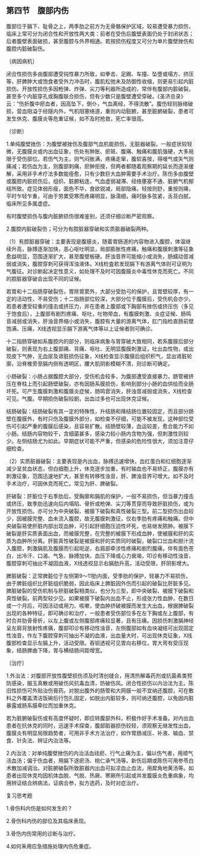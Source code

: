 ## 第四节　腹部内伤

腹部位于膈下、耻骨之上，两季肋之前方为无骨骼保护区域，较易遭受暴力损伤，临床上常可分为闭合性和开放性两大类：前者在受伤后腹壁表面仍处于封闭状态；后者腹壁表面破损，甚至腹腔与外界相通。若按损伤程度又可分为单片腹壁挫伤和腹腔内脏破裂伤。

〔病因病机〕

闭合性损伤多由腹部遭受钝性暴力所致，如拳击、足踢、车撞、坠堕或塌方、挤压等，肝脾肿大或饱食者受外力冲击时，腹肌松弛未及防御性收缩，则更易引起内脏损伤。开放性损伤多因枪弹、炸弹、尖刀等利器所造成的，常伴有腹部内脏破裂，甚至多个内脏穿孔或胸腹联合损伤，但有少数只是腹壁遭受穿破。《圣济总录》云：“伤折腹中瘀血者，因高坠下，倒仆，气血离经，不得流散”。腹伤轻则脉络破损，营血阻溢于经隧内外，气机阻塞络道，重则内动脏腑，甚至脏腑破裂，患者可发生休克、腹膜炎等危重证候，如不及时抢救，死亡率很高。

〔诊断〕

1.单纯腹壁挫伤：为腹壁被挫伤及腹部气血机能损伤，无脏器破裂。一般症状较轻微，无腹膜炎或内出血征象，伤处有肿胀、瘀斑、腹痛、触痛和腹肌强硬，大多局限于受伤部位。若伤气为主，则气闷胀满，疼痛走窜，腹软喜按，得嗳气或矢气则痛减；若伤血为主，则腹部刺痛，瘀肿拒按，但两者都随着观察期的延长而逐渐缓解，采用非手术疗法多数能痊愈，只有少数巨大血肿需要手术治疗。陈伤多由腹壁或腹腔内脏损伤后，组织、脏腑粘连，气血虚弱凝滞、经络壅塞不通、脏腑气机郁结所致。症见体弱形瘦，面色不华，食欲锐减，局部隐痛，轻按则舒，重按则痛，平时乍轻乍重，可由于劳累受寒而疼痛明显，脉濡细，痛时脉多弦紧，舌苔白腻，临床所见多属虚症。

有时腹壁损伤与腹内脏腑损伤很难鉴别，还须仔细诊断严密观察。

2.腹腔内脏破裂伤；可分为有腔脏器穿破和实质脏器破裂两种。

（1）有腔脏器穿破：主要表现是腹膜炎，随着胃肠道的内容物进入腹腔，体温继续升高，脉搏逐渐加快，恶心呕吐明显，局部膨胀性疼痛，触痛和腹膜刺激等征象愈益明显，范围逐渐扩大，甚至腹壁板硬。肝浊音界可能缩小或消失，肠蠕动音减弱或消失，腹腔穿刺可获得浑浊液体。X线检査若发现膈下有游离气体则可证明为气腹征。对诊断起决定性意义，如处理不及时可因腹膜炎中毒性休克而死亡。不同的腔脏器穿破会出现不同的证候。

若胃和十二指肠穿破裂伤，胃除胃窦外，大部分受肋弓的保护，且胃壁较厚，有一定的活动性，不易受伤；十二指肠部位较深，大部分位于腹膜后，受伤机会亦少。若患者遭受较重的撞击或挤压力，并在患者上腹部或下胸部有挫伤或挤压伤（多见于饱食后），上腹部有剧烈疼痛、呕吐，吐物带血，有腹膜刺激、炎症证候、肠鸣音减弱或消失，肝浊音界缩小或消失，腹腔有大量的游离气体，肛门指检直肠前壁饱满、压痛，X线透视显示膈下游离气体等以上证候者则可确诊。

十二指肠穿破如系腹腔内的部分，则临床病象与胃穿破大致相同，若系腹膜后部分破裂，则表现为右上腹部痛、背痛、呕吐、无明显腹膜刺激证，吐出血性物，或出现皮下气肿，无血尿及肾脏损伤征象，X线检查显示腹膜后组织积气，显出肾脏轮廓，沿脊椎旁至膈内侧有透明区，腰大肌阴影模糊不清，则诊断可确定。

小肠破裂：小肠占据腹腔大部分，受伤机会较多，为腹部遭受直接暴力，肠管被挤压在脊柱上而引起肠壁破裂，亦有因肠系膜损伤，影响到部分小肠的血供给而全肠坏死。可产生腹膜刺激和腹膜炎症候，肠鸣音消失，肝浊音减弱或消失，X线检查可见。气腹。早期损伤破裂较剧，出血过多也可出现休克证候。

结肠破裂：结肠破裂有其一定的特殊性，升结肠和降结肠位置较固定，而且部分肠壁在腹膜外，有时只伤及腹膜外部分，如检查不仔细，可能不被发现，这种部位受伤可引起严重的腹膜后感染，且容易扩散。结肠壁较薄，血运较差，愈合能力不如小肠。结肠内容物较干，含细菌甚多，感染力较小肠内含物为强，但刺激性则较少。左侧结肠尤为如此。早期症状可能不严重，但感染的危险性很大，须加注意仔细检查。

（2）实质脏器破裂：主要表现是内出血，脉搏迅速增快，血红蛋白和红细胞逐渐减少呈贫血状态，但白细胞上升，休克逐步加重，有时输血也不易矫正，腹膜亦有刺激征象，范围迅速地扩大，甚至有转移性浊音，肝、脾浊音界可增大。如不及时手术治疗，可因休克而死亡。常见为肝、脾破裂。

肝破裂：肝脏位于右季肋后，受胸廓和膈肌的保护，一般不易损伤，但当暴力撞击或挤压，致季肋迅速向后内塌陷、骨折或枪弹、尖刀等贯穿而导致肝脏损伤，或为开放性损伤。亦可分为中央破裂、被膜下破裂和真性破裂三型。前二型损伤出血较少，因被膜完整、血未流入腹腔，故无腹膜刺激征，仅右季肋有疼痛和触痛。但中央破裂易使肝脏内部出现血肿，可引起肝细胞压迫性坏死，也易继发脓肿。被膜下破裂是肝实质表面出血，而被膜完整，在完整的被膜下形成血肿，使被膜和肝的实质为血肿所分离。肝脏真性破裂是被膜和肝的实质同时破裂，破裂口岀血和胆汁流入腹腔，刺激膈肌及腹膜而引起呃逆，右肩部牵涉性疼痛和剧烈腹痛，伴有面色苍白，出冷汗、口渴、气急、脉搏加快、血压下降或心力衰竭，叩诊有移动性浊音，腹腔穿刺可抽出不凝固血液，X线透视显示右膈肋升高，活动受限，肝阴影增大。

脾脏破裂：正常脾脏位于左侧第9〜11肋内面，受季肋的保护，轻暴力不易损伤，由于脾脏组织比肝脏组织脆弱，因此临床上脾脏因外伤而引起的破裂比肝脏多见。脾脏破裂的受伤机制与肝脏破裂相类似，也分为三型，即中央破裂、被膜下破裂和真性破裂。前两型较少见。如果被膜下破裂内出血不止，形成张力性血肿，在数日或一个月后，可因活动或用力、咳嗽，使血肿挤破被膜而发生大出血，根据脾破裂出现的各种特征，即可确诊和治疗，一般患者受伤部位多在左下胸或左上腹部，有时合并肋骨骨折，以左上腹或左侧腹部疼痛较显著，且有压痛。因损伤刺激膈神经呈左肩背放射性疼痛，腹部叩诊有移动性浊音，左侧腹部如有血块凝结可出现固定性浊音，作左下腹腔穿刺可抽出不凝的血液，出血量大时，可出现休克征象，X线腹部检查显示左膈上升，活动受限。吞钡透视可见胃向右移位，胃大弯有受压现象，结肠脾曲下降，胃与横结肠间距增宽。

〔治疗〕

1.外治法：对腹部开放性腹壁损伤须及时清创缝合，用清热解毒药剂或抗菌素类预防感染，服玉真散或用破伤风抗毒血清，防破伤风。闭合性损伤以内治法为主。陈旧性损伤可外贴治伤膏药。对脱出腹外的肠管和大网膜一般不宜纳还腹腔，可在敷料之外覆盖清洁饭碗后行包扎固定，如脱出内脏较多，则可纳还腹腔，以免因内脏暴露或肠系膜牵拉而加重休克。

若为脏腑破裂伤或有高度怀疑时，即应转腹部外科，积极作好手术准备。对内出血患者在抗休克的同时，迅速手术探查，腹部脏器损伤较轻，须观察无继发性出血，腹膜炎有明显局限趋势者，可用非手术方法治疗，如作胃肠减压、补液、输血、禁食、针灸法、辨证内治法等。

2.内治法：对单纯腹壁挫伤的内治活血祛瘀、行气止痛为主，偏以伤气者，用顺气活血汤；偏于伤血者，用膈下逐瘀汤、桃仁承气汤等。新伤后期或陈伤可用参苓白术散加减调治。对脏腑破裂所致脏器内出血可拟凉血止血法，用犀角地黄汤等。如患者出现休克均因机体血脱、气脱、热厥、寒厥所引起或并发腹膜炎危重病象，均用辨证结合辨病法，证病合参，拟方选药，及时对症治疗。

复习思考题

1.骨伤科内伤是如何发生的？

2.骨伤科内伤的部位及其临床表现。

3.骨伤内伤常用的诊断与治疗。

4.如何釆用应急措施处理内伤危重症。
